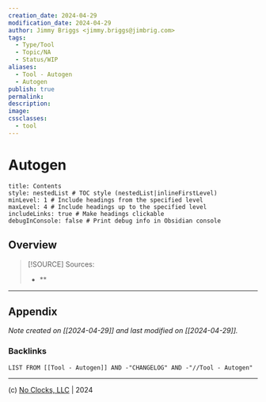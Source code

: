 ```yaml
---
creation_date: 2024-04-29
modification_date: 2024-04-29
author: Jimmy Briggs <jimmy.briggs@jimbrig.com>
tags:
  - Type/Tool
  - Topic/NA
  - Status/WIP
aliases:
  - Tool - Autogen
  - Autogen
publish: true
permalink:
description:
image:
cssclasses:
  - tool
---
```



# Autogen

```table-of-contents
title: Contents 
style: nestedList # TOC style (nestedList|inlineFirstLevel)
minLevel: 1 # Include headings from the specified level
maxLevel: 4 # Include headings up to the specified level
includeLinks: true # Make headings clickable
debugInConsole: false # Print debug info in Obsidian console
```

## Overview

> [!SOURCE] Sources:
> - **

***

## Appendix

*Note created on [[2024-04-29]] and last modified on [[2024-04-29]].*

### Backlinks

```dataview
LIST FROM [[Tool - Autogen]] AND -"CHANGELOG" AND -"//Tool - Autogen"
```

***

(c) [No Clocks, LLC](https://github.com/noclocks) | 2024